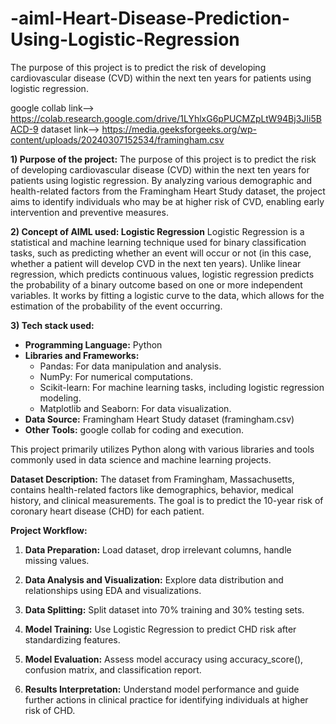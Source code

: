 # -aiml-Heart-Disease-Prediction-Using-Logistic-Regression
The purpose of this project is to predict the risk of developing cardiovascular disease (CVD) within the next ten years for patients using logistic regression.

google collab link--> https://colab.research.google.com/drive/1LYhlxG6pPUCMZpLtW94Bj3JIi5BACD-9
dataset link--> https://media.geeksforgeeks.org/wp-content/uploads/20240307152534/framingham.csv

**1) Purpose of the project:**
The purpose of this project is to predict the risk of developing cardiovascular disease (CVD) within the next ten years for patients using logistic regression. By analyzing various demographic and health-related factors from the Framingham Heart Study dataset, the project aims to identify individuals who may be at higher risk of CVD, enabling early intervention and preventive measures.

**2) Concept of AIML used: Logistic Regression**
Logistic Regression is a statistical and machine learning technique used for binary classification tasks, such as predicting whether an event will occur or not (in this case, whether a patient will develop CVD in the next ten years). Unlike linear regression, which predicts continuous values, logistic regression predicts the probability of a binary outcome based on one or more independent variables. It works by fitting a logistic curve to the data, which allows for the estimation of the probability of the event occurring.

**3) Tech stack used:**
- **Programming Language:** Python
- **Libraries and Frameworks:**
  - Pandas: For data manipulation and analysis.
  - NumPy: For numerical computations.
  - Scikit-learn: For machine learning tasks, including logistic regression modeling.
  - Matplotlib and Seaborn: For data visualization.
- **Data Source:** Framingham Heart Study dataset (framingham.csv)
- **Other Tools:** google collab  for coding and execution.

This project primarily utilizes Python along with various libraries and tools commonly used in data science and machine learning projects.

**Dataset Description:**
The dataset from Framingham, Massachusetts, contains health-related factors like demographics, behavior, medical history, and clinical measurements. The goal is to predict the 10-year risk of coronary heart disease (CHD) for each patient.

**Project Workflow:**

1. **Data Preparation:** Load dataset, drop irrelevant columns, handle missing values.

2. **Data Analysis and Visualization:** Explore data distribution and relationships using EDA and visualizations.

3. **Data Splitting:** Split dataset into 70% training and 30% testing sets.

4. **Model Training:** Use Logistic Regression to predict CHD risk after standardizing features.

5. **Model Evaluation:** Assess model accuracy using accuracy_score(), confusion matrix, and classification report.

6. **Results Interpretation:** Understand model performance and guide further actions in clinical practice for identifying individuals at higher risk of CHD.
